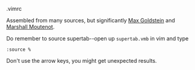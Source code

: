 .vimrc

Assembled from many sources, but significantly [Max
Goldstein](https://github.com/mgold/.vim) and [Marshall
Moutenot](https://github.com/mmoutenot/Vimrc).

Do remember to source supertab--open up `supertab.vmb` in vim and type

`:source %`

Don't use the arrow keys, you might get unexpected results.

